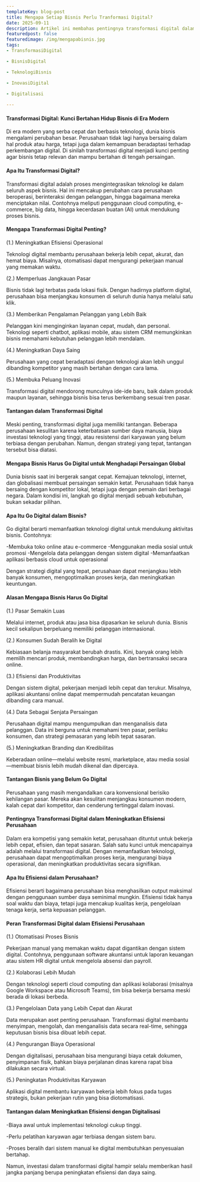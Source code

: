 ```yaml
---
templateKey: blog-post
title: Mengapa Setiap Bisnis Perlu Tranformasi Digital?
date: 2025-09-11
description: Artikel ini membahas pentingnya transformasi digital dalam dunia bisnis modern. bagaimana teknologi meningkatkan efisiensi, hingga perbandingan bisnis konvensional dan digital. Setiap tulisan memberikan wawasan mengenai tantangan dan peluang yang muncul di era digital, serta menegaskan bahwa transformasi digital bukan lagi sekadar pilihan, melainkan investasi wajib untuk pertumbuhan bisnis di masa depan.
featuredpost: false
featuredimage: /img/mengapabisnis.jpg
tags:
- TransformasiDigital

- BisnisDigital

- TeknologiBisnis

- InovasiDigital

- Digitalisasi
        
---
```


#### Transformasi Digital: Kunci Bertahan Hidup Bisnis di Era Modern

Di era modern yang serba cepat dan berbasis teknologi, dunia bisnis mengalami perubahan besar. Perusahaan tidak lagi hanya bersaing dalam hal produk atau harga, tetapi juga dalam kemampuan beradaptasi terhadap perkembangan digital. Di sinilah transformasi digital menjadi kunci penting agar bisnis tetap relevan dan mampu bertahan di tengah persaingan.

#### Apa Itu Transformasi Digital?

Transformasi digital adalah proses mengintegrasikan teknologi ke dalam seluruh aspek bisnis. Hal ini mencakup perubahan cara perusahaan beroperasi, berinteraksi dengan pelanggan, hingga bagaimana mereka menciptakan nilai. Contohnya meliputi penggunaan cloud computing, e-commerce, big data, hingga kecerdasan buatan (AI) untuk mendukung proses bisnis.

#### Mengapa Transformasi Digital Penting?

(1.) Meningkatkan Efisiensi Operasional

Teknologi digital membantu perusahaan bekerja lebih cepat, akurat, dan hemat biaya. Misalnya, otomatisasi dapat mengurangi pekerjaan manual yang memakan waktu.

(2.) Memperluas Jangkauan Pasar

Bisnis tidak lagi terbatas pada lokasi fisik. Dengan hadirnya platform digital, perusahaan bisa menjangkau konsumen di seluruh dunia hanya melalui satu klik.

(3.) Memberikan Pengalaman Pelanggan yang Lebih Baik

Pelanggan kini menginginkan layanan cepat, mudah, dan personal. Teknologi seperti chatbot, aplikasi mobile, atau sistem CRM memungkinkan bisnis memahami kebutuhan pelanggan lebih mendalam.

(4.) Meningkatkan Daya Saing

Perusahaan yang cepat beradaptasi dengan teknologi akan lebih unggul dibanding kompetitor yang masih bertahan dengan cara lama.

(5.) Membuka Peluang Inovasi

Transformasi digital mendorong munculnya ide-ide baru, baik dalam produk maupun layanan, sehingga bisnis bisa terus berkembang sesuai tren pasar.

#### Tantangan dalam Transformasi Digital

Meski penting, transformasi digital juga memiliki tantangan. Beberapa perusahaan kesulitan karena keterbatasan sumber daya manusia, biaya investasi teknologi yang tinggi, atau resistensi dari karyawan yang belum terbiasa dengan perubahan. Namun, dengan strategi yang tepat, tantangan tersebut bisa diatasi.

#### Mengapa Bisnis Harus Go Digital untuk Menghadapi Persaingan Global

Dunia bisnis saat ini bergerak sangat cepat. Kemajuan teknologi, internet, dan globalisasi membuat persaingan semakin ketat. Perusahaan tidak hanya bersaing dengan kompetitor lokal, tetapi juga dengan pemain dari berbagai negara. Dalam kondisi ini, langkah go digital menjadi sebuah kebutuhan, bukan sekadar pilihan.

#### Apa Itu Go Digital dalam Bisnis?

Go digital berarti memanfaatkan teknologi digital untuk mendukung aktivitas bisnis. Contohnya:

-Membuka toko online atau e-commerce
-Menggunakan media sosial untuk promosi
-Mengelola data pelanggan dengan sistem digital
-Memanfaatkan aplikasi berbasis cloud untuk operasional

Dengan strategi digital yang tepat, perusahaan dapat menjangkau lebih banyak konsumen, mengoptimalkan proses kerja, dan meningkatkan keuntungan.

#### Alasan Mengapa Bisnis Harus Go Digital

(1.) Pasar Semakin Luas

Melalui internet, produk atau jasa bisa dipasarkan ke seluruh dunia. Bisnis kecil sekalipun berpeluang memiliki pelanggan internasional.

(2.) Konsumen Sudah Beralih ke Digital

Kebiasaan belanja masyarakat berubah drastis. Kini, banyak orang lebih memilih mencari produk, membandingkan harga, dan bertransaksi secara online.

(3.) Efisiensi dan Produktivitas

Dengan sistem digital, pekerjaan menjadi lebih cepat dan terukur. Misalnya, aplikasi akuntansi online dapat mempermudah pencatatan keuangan dibanding cara manual.

(4.) Data Sebagai Senjata Persaingan

Perusahaan digital mampu mengumpulkan dan menganalisis data pelanggan. Data ini berguna untuk memahami tren pasar, perilaku konsumen, dan strategi pemasaran yang lebih tepat sasaran.

(5.) Meningkatkan Branding dan Kredibilitas

Keberadaan online—melalui website resmi, marketplace, atau media sosial—membuat bisnis lebih mudah dikenal dan dipercaya.

#### Tantangan Bisnis yang Belum Go Digital

Perusahaan yang masih mengandalkan cara konvensional berisiko kehilangan pasar. Mereka akan kesulitan menjangkau konsumen modern, kalah cepat dari kompetitor, dan cenderung tertinggal dalam inovasi.

####  Pentingnya Transformasi Digital dalam Meningkatkan Efisiensi Perusahaan

Dalam era kompetisi yang semakin ketat, perusahaan dituntut untuk bekerja lebih cepat, efisien, dan tepat sasaran. Salah satu kunci untuk mencapainya adalah melalui transformasi digital. Dengan memanfaatkan teknologi, perusahaan dapat mengoptimalkan proses kerja, mengurangi biaya operasional, dan meningkatkan produktivitas secara signifikan.

#### Apa Itu Efisiensi dalam Perusahaan?

Efisiensi berarti bagaimana perusahaan bisa menghasilkan output maksimal dengan penggunaan sumber daya seminimal mungkin. Efisiensi tidak hanya soal waktu dan biaya, tetapi juga mencakup kualitas kerja, pengelolaan tenaga kerja, serta kepuasan pelanggan.


#### Peran Transformasi Digital dalam Efisiensi Perusahaan

(1.) Otomatisasi Proses Bisnis

Pekerjaan manual yang memakan waktu dapat digantikan dengan sistem digital. Contohnya, penggunaan software akuntansi untuk laporan keuangan atau sistem HR digital untuk mengelola absensi dan payroll.

(2.) Kolaborasi Lebih Mudah

Dengan teknologi seperti cloud computing dan aplikasi kolaborasi (misalnya Google Workspace atau Microsoft Teams), tim bisa bekerja bersama meski berada di lokasi berbeda.

(3.) Pengelolaan Data yang Lebih Cepat dan Akurat

Data merupakan aset penting perusahaan. Transformasi digital membantu menyimpan, mengolah, dan menganalisis data secara real-time, sehingga keputusan bisnis bisa dibuat lebih cepat.

(4.) Pengurangan Biaya Operasional

Dengan digitalisasi, perusahaan bisa mengurangi biaya cetak dokumen, penyimpanan fisik, bahkan biaya perjalanan dinas karena rapat bisa dilakukan secara virtual.

(5.) Peningkatan Produktivitas Karyawan

Aplikasi digital membantu karyawan bekerja lebih fokus pada tugas strategis, bukan pekerjaan rutin yang bisa diotomatisasi.

#### Tantangan dalam Meningkatkan Efisiensi dengan Digitalisasi

-Biaya awal untuk implementasi teknologi cukup tinggi.

-Perlu pelatihan karyawan agar terbiasa dengan sistem baru.

-Proses beralih dari sistem manual ke digital membutuhkan penyesuaian bertahap.

Namun, investasi dalam transformasi digital hampir selalu memberikan hasil jangka panjang berupa peningkatan efisiensi dan daya saing.